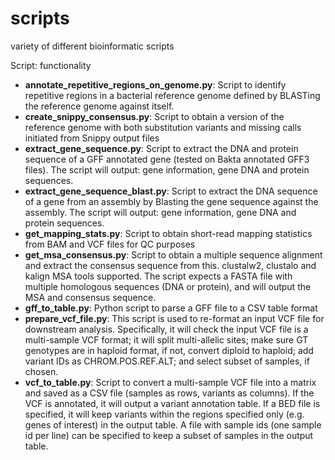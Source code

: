 # scripts
variety of different bioinformatic scripts

Script: functionality

* __annotate_repetitive_regions_on_genome.py__: Script to identify repetitive regions in a bacterial reference genome defined by BLASTing the reference genome against itself.
* __create_snippy_consensus.py__: Script to obtain a version of the reference genome with both substitution variants and missing calls initiated from Snippy output files
* __extract_gene_sequence.py__: Script to extract the DNA and protein sequence of a GFF annotated gene (tested on Bakta annotated GFF3 files). The script will output: gene information, gene DNA and protein sequences.
* __extract_gene_sequence_blast.py__: Script to extract the DNA sequence of a gene from an assembly by Blasting the gene sequence against the assembly. The script will output: gene information, gene DNA and protein sequences.
* __get_mapping_stats.py__: Script to obtain short-read mapping statistics from BAM and VCF files for QC purposes
* __get_msa_consensus.py__: Script to obtain a multiple sequence alignment and extract the consensus sequence from this. clustalw2, clustalo and kalign MSA tools supported. The script expects a FASTA file with multiple homologous sequences (DNA or protein), and will output the MSA and consensus sequence.
* __gff_to_table.py__: Python script to parse a GFF file to a CSV table format
* __prepare_vcf_file.py__: This script is used to re-format an input VCF file for downstream analysis. Specifically, it will check the input VCF file is a multi-sample VCF format; it will split multi-allelic sites; make sure GT genotypes are in haploid format, if not, convert diploid to haploid; add variant IDs as CHROM.POS.REF.ALT; and select subset of samples, if chosen.
* __vcf_to_table.py__: Script to convert a multi-sample VCF file into a matrix and saved as a CSV file (samples as rows, variants as columns). If the VCF is annotated, it will output a variant annotation table. If a BED file is specified, it will keep variants within the regions specified only (e.g. genes of interest) in the output table. A file with sample ids (one sample id per line) can be specified to keep a subset of samples in the output table.
